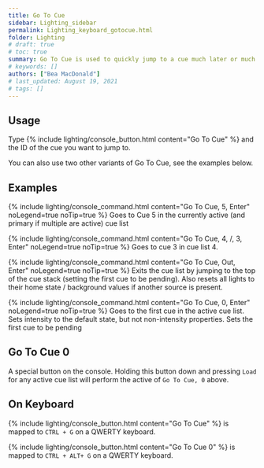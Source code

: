 ```yaml
---
title: Go To Cue
sidebar: Lighting_sidebar
permalink: Lighting_keyboard_gotocue.html
folder: Lighting
# draft: true
# toc: true
summary: Go To Cue is used to quickly jump to a cue much later or much earlier than the current cue. It can also be used to jump to a cue in a different cue list.
# keywords: []
authors: ["Bea MacDonald"]
# last_updated: August 19, 2021
# tags: []
---
```


## Usage
Type {% include lighting/console_button.html content="Go To Cue" %} and the ID of the cue you want to jump to.

You can also use two other variants of Go To Cue, see the examples below.
## Examples
{% include lighting/console_command.html content="Go To Cue, 5, Enter" noLegend=true noTip=true %}
Goes to Cue 5 in the currently active (and primary if multiple are active) cue list

{% include lighting/console_command.html content="Go To Cue, 4, /, 3, Enter" noLegend=true noTip=true %}
Goes to cue 3 in cue list 4.

{% include lighting/console_command.html content="Go To Cue, Out, Enter" noLegend=true noTip=true %}
Exits the cue list by jumping to the top of the cue stack (setting the first cue to be pending). Also resets all lights to their home state / background values if another source is present.

{% include lighting/console_command.html content="Go To Cue, 0, Enter" noLegend=true noTip=true %}
Goes to the first cue in the active cue list. Sets intensity to the default state, but not non-intensity properties. Sets the first cue to be pending

## Go To Cue 0
A special button on the console. Holding this button down and pressing `Load` for any active cue list will perform the active of `Go To Cue, 0` above.

## On Keyboard
{% include lighting/console_button.html content="Go To Cue" %} is mapped to `CTRL + G` on a QWERTY keyboard.

{% include lighting/console_button.html content="Go To Cue 0" %} is mapped to `CTRL + ALT+ G` on a QWERTY keyboard.